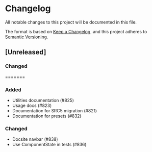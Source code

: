 # Changelog

All notable changes to this project will be documented in this file.

The format is based on [Keep a Changelog](https://keepachangelog.com/en/1.1.0/),
and this project adheres to [Semantic Versioning](https://semver.org/spec/v2.0.0.html).

## [Unreleased]

### Changed

=======
### Added

- Utilities documentation (#825)
- Usage docs (#823)
- Documentation for SRC5 migration (#821)
- Documentation for presets (#832)

### Changed

- Docsite navbar (#838)
- Use ComponentState in tests (#836)
